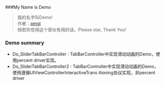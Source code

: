 ###My Name is Demo


> 我的名字叫Demo!    
> 作者：[pmst](http://www.jianshu.com/users/596f2ba91ce9/latest_articles)  
> 倘若你觉得这个家伙有用的话，Please star, Thank You!



### Demo summary

* Do_SliderTabBarController  : TabBarController中实现滑动动画的Demo，使用percent driver实现。
* Do_SliderTabBarController2 : TabBarController中实现滑动动画的Demo，使用遵循UIViewControllerInteractiveTrans
itioning协议实现，非percent driver